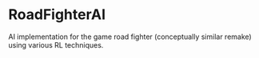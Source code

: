 # RoadFighterAI
AI implementation for the game road fighter (conceptually similar remake) using various RL techniques.
